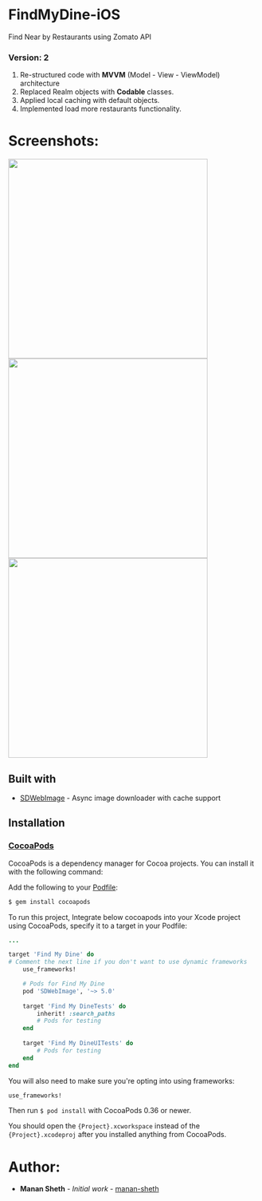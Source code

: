 # FindMyDine-iOS
Find Near by Restaurants using Zomato API

### Version: 2
1. Re-structured code with **MVVM** (Model - View - ViewModel) architecture
2. Replaced Realm objects with **Codable** classes.
3. Applied local caching with default objects.
4. Implemented load more restaurants functionality.

# Screenshots:![]()
<image src= "Screenshots/1.png" height="400"/>
<image src= "Screenshots/2.png" height="400"/>
<image src= "Screenshots/3.png" height="400"/>

## Built with

* [SDWebImage](https://github.com/SDWebImage/SDWebImage) - Async image downloader with cache support

## Installation

### [CocoaPods]

[CocoaPods]: http://cocoapods.org
CocoaPods is a dependency manager for Cocoa projects. You can install it with the following command:

Add the following to your [Podfile](http://guides.cocoapods.org/using/the-podfile.html):

```ruby
$ gem install cocoapods
```

To run this project, Integrate below cocoapods into your Xcode project using CocoaPods, specify it to a target in your Podfile:

```ruby
...

target 'Find My Dine' do
# Comment the next line if you don't want to use dynamic frameworks
    use_frameworks!

    # Pods for Find My Dine
    pod 'SDWebImage', '~> 5.0'
    
    target 'Find My DineTests' do
        inherit! :search_paths
        # Pods for testing
    end
    
    target 'Find My DineUITests' do
        # Pods for testing
    end
end
```

You will also need to make sure you're opting into using frameworks:

```ruby
use_frameworks!
```

Then run `$ pod install` with CocoaPods 0.36 or newer.

You should open the `{Project}.xcworkspace` instead of the `{Project}.xcodeproj` after you installed anything from CocoaPods.

# Author:

* **Manan Sheth** - *Initial work* - [manan-sheth](https://github.com/manan-sheth)
